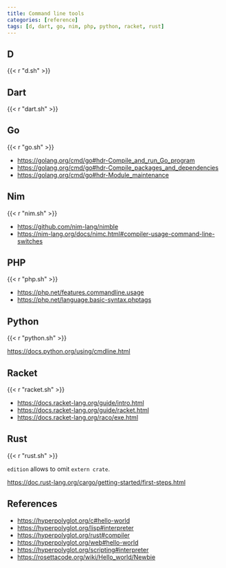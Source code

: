 ```yaml
---
title: Command line tools
categories: [reference]
tags: [d, dart, go, nim, php, python, racket, rust]
---
```


## D

{{< r "d.sh" >}}

## Dart

{{< r "dart.sh" >}}

## Go

{{< r "go.sh" >}}

- <https://golang.org/cmd/go#hdr-Compile_and_run_Go_program>
- <https://golang.org/cmd/go#hdr-Compile_packages_and_dependencies>
- <https://golang.org/cmd/go#hdr-Module_maintenance>

## Nim

{{< r "nim.sh" >}}

- <https://github.com/nim-lang/nimble>
- <https://nim-lang.org/docs/nimc.html#compiler-usage-command-line-switches>

## PHP

{{< r "php.sh" >}}

- <https://php.net/features.commandline.usage>
- <https://php.net/language.basic-syntax.phptags>

## Python

{{< r "python.sh" >}}

<https://docs.python.org/using/cmdline.html>

## Racket

{{< r "racket.sh" >}}

- <https://docs.racket-lang.org/guide/intro.html>
- <https://docs.racket-lang.org/guide/racket.html>
- <https://docs.racket-lang.org/raco/exe.html>

## Rust

{{< r "rust.sh" >}}

`edition` allows to omit `extern crate`.

<https://doc.rust-lang.org/cargo/getting-started/first-steps.html>

## References

- <https://hyperpolyglot.org/c#hello-world>
- <https://hyperpolyglot.org/lisp#interpreter>
- <https://hyperpolyglot.org/rust#compiler>
- <https://hyperpolyglot.org/web#hello-world>
- <https://hyperpolyglot.org/scripting#interpreter>
- <https://rosettacode.org/wiki/Hello_world/Newbie>
